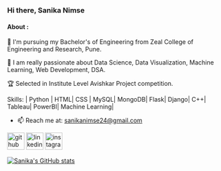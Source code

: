 ### Hi there, Sanika Nimse
#### About :

🔭 I'm  pursuing my Bachelor's of Engineering from Zeal College of Engineering and Research, Pune.

🔭 I am really passionate about Data Science, Data Visualization, Machine Learning, Web Development, DSA.  

🏆 Selected in Institute Level Avishkar Project competition.

Skills: | Python | HTML| CSS | MySQL| MongoDB| Flask| Django| C++| Tableau| PowerBI| Machine Learning| 
- 📫 Reach me at: sanikanimse24@gmail.com 


[<img src='https://cdn.jsdelivr.net/npm/simple-icons@3.0.1/icons/github.svg' alt='github' height='40'>](https://github.com/Sanika-Nimse)  [<img src='https://cdn.jsdelivr.net/npm/simple-icons@3.0.1/icons/linkedin.svg' alt='linkedin' height='40'>](https://www.linkedin.com/in/s/)  [<img src='https://cdn.jsdelivr.net/npm/simple-icons@3.0.1/icons/instagram.svg' alt='instagram' height='40'>](https://www.instagram.com/_saniii_06_/) 

[![Sanika's GitHub stats](https://github-readme-stats.vercel.app/api?username=priya6971)](https://github.com/Sanika-Nimse/github-readme-stats)
